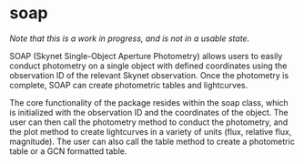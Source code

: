 # soap
_Note that this is a work in progress, and is not in a usable state._

SOAP (Skynet Single-Object Aperture Photometry) allows users to easily conduct photometry on a single object with defined coordinates using the observation ID of the relevant Skynet observation. Once the photometry is complete, SOAP can create photometric tables and lightcurves.

The core functionality of the package resides within the soap class, which is initialized with the observation ID and the coordinates of the object. The user can then call the photometry method to conduct the photometry, and the plot method to create lightcurves in a variety of units (flux, relative flux, magnitude). The user can also call the table method to create a photometric table or a GCN formatted table. 
